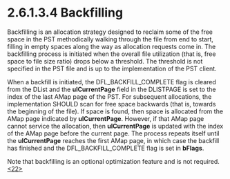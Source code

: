 <html dir="LTR" xmlns:mshelp="http://msdn.microsoft.com/mshelp" xmlns:ddue="http://ddue.schemas.microsoft.com/authoring/2003/5" xmlns:xlink="http://www.w3.org/1999/xlink" xmlns:tool="http://www.microsoft.com/tooltip">
    <head>
        <meta http-equiv="Content-Type" content="text/html; CHARSET=utf-8"></meta>
        <meta name="save" content="history"></meta>
        <title>2.6.1.3.4 Backfilling</title>
        <xml>
            <mshelp:toctitle title="2.6.1.3.4 Backfilling"></mshelp:toctitle>
            <mshelp:rltitle title="[MS-PST]: Backfilling"></mshelp:rltitle>
            <mshelp:keyword index="A" term="92fa6193-7876-4082-85c7-026aae80500b"></mshelp:keyword>
            <mshelp:attr name="DCSext.ContentType" value="open specification"></mshelp:attr>
            <mshelp:attr name="AssetID" value="92fa6193-7876-4082-85c7-026aae80500b"></mshelp:attr>
            <mshelp:attr name="TopicType" value="kbRef"></mshelp:attr>
            <mshelp:attr name="DCSext.Title" value="[MS-PST]: Backfilling" />
        </xml>
    </head>
    <body>
        <div id="header">
            <h1 class="heading">2.6.1.3.4 Backfilling</h1>
        </div>
        <div id="mainSection">
            <div id="mainBody">
                <div id="allHistory" class="saveHistory"></div>
                <div id="sectionSection0" class="section" name="collapseableSection">
                    

<p>Backfilling is an allocation strategy designed to reclaim
some of the free space in the PST methodically walking through the file from
end to start, filling in empty spaces along the way as allocation requests come
in. The backfilling process is initiated when the overall file utilization
(that is, free space to file size ratio) drops below a threshold. The threshold
is not specified in the PST file and is up to the implementation of the PST
client.</p>

<p>When a backfill is initiated, the DFL_BACKFILL_COMPLETE flag
is cleared from the DList and the <b>ulCurrentPage</b> field in the DLISTPAGE
is set to the index of the last AMap page of the PST. For subsequent
allocations, the implementation SHOULD scan for free space backwards (that is,
towards the beginning of the file). If space is found, then space is allocated
from the AMap page indicated by <b>ulCurrentPage</b>. However, if that AMap
page cannot service the allocation, then <b>ulCurrentPage</b> is updated with
the index of the AMap page before the current page. The process repeats itself
until the <b>ulCurrentPage</b> reaches the first AMap page, in which case the
backfill has finished and the DFL_BACKFILL_COMPLETE flag is set in <b>bFlags</b>.</p>

<p>Note that backfilling is an optional optimization feature
and is not required.<a id="Appendix_A_Target_22"></a><a href="f040f8b2-f023-4ed9-94fd-de487da83ed5.htm#Appendix_A_22" aria-label="Product behavior note 22">&lt;22&gt;</a></p>
                </div>
            </div>
        </div>
    </body>
</html>